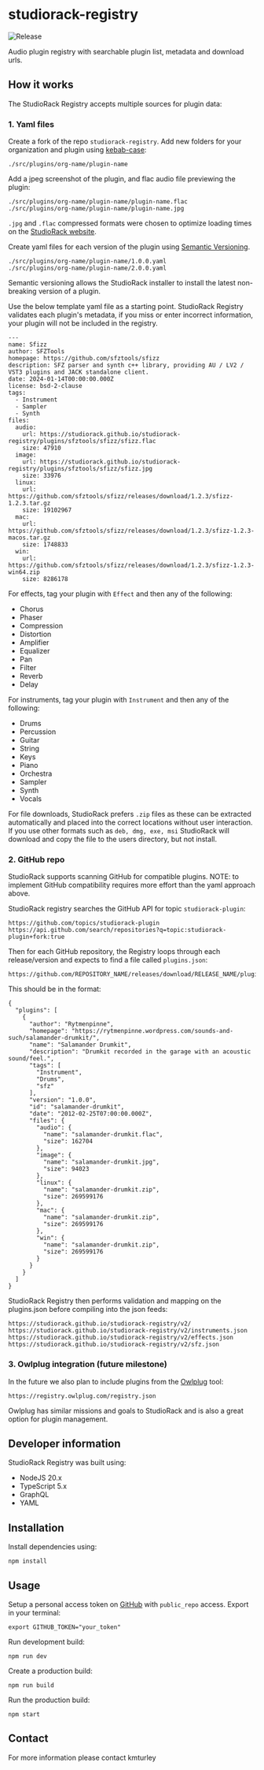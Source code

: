 # studiorack-registry

![Release](https://github.com/studiorack/studiorack-registry/workflows/Release/badge.svg)

Audio plugin registry with searchable plugin list, metadata and download urls.

## How it works

The StudioRack Registry accepts multiple sources for plugin data:

### 1. Yaml files

Create a fork of the repo `studiorack-registry`. Add new folders for your organization and plugin using [kebab-case](https://developer.mozilla.org/en-US/docs/Glossary/Kebab_case):

    ./src/plugins/org-name/plugin-name

Add a jpeg screenshot of the plugin, and flac audio file previewing the plugin:

    ./src/plugins/org-name/plugin-name/plugin-name.flac
    ./src/plugins/org-name/plugin-name/plugin-name.jpg

`.jpg` and `.flac` compressed formats were chosen to optimize loading times on the [StudioRack website](https://studiorack.github.io/studiorack-site/).

Create yaml files for each version of the plugin using [Semantic Versioning](https://semver.org).

    ./src/plugins/org-name/plugin-name/1.0.0.yaml
    ./src/plugins/org-name/plugin-name/2.0.0.yaml

Semantic versioning allows the StudioRack installer to install the latest non-breaking version of a plugin.

Use the below template yaml file as a starting point. StudioRack Registry validates each plugin's metadata,
if you miss or enter incorrect information, your plugin will not be included in the registry.

    ---
    name: Sfizz
    author: SFZTools
    homepage: https://github.com/sfztools/sfizz
    description: SFZ parser and synth c++ library, providing AU / LV2 / VST3 plugins and JACK standalone client.
    date: 2024-01-14T00:00:00.000Z
    license: bsd-2-clause
    tags:
      - Instrument
      - Sampler
      - Synth
    files:
      audio:
        url: https://studiorack.github.io/studiorack-registry/plugins/sfztools/sfizz/sfizz.flac
        size: 47910
      image:
        url: https://studiorack.github.io/studiorack-registry/plugins/sfztools/sfizz/sfizz.jpg
        size: 33976
      linux:
        url: https://github.com/sfztools/sfizz/releases/download/1.2.3/sfizz-1.2.3.tar.gz
        size: 19102967
      mac:
        url: https://github.com/sfztools/sfizz/releases/download/1.2.3/sfizz-1.2.3-macos.tar.gz
        size: 1748833
      win:
        url: https://github.com/sfztools/sfizz/releases/download/1.2.3/sfizz-1.2.3-win64.zip
        size: 8286178

For effects, tag your plugin with `Effect` and then any of the following:

- Chorus
- Phaser
- Compression
- Distortion
- Amplifier
- Equalizer
- Pan
- Filter
- Reverb
- Delay

For instruments, tag your plugin with `Instrument` and then any of the following:

- Drums
- Percussion
- Guitar
- String
- Keys
- Piano
- Orchestra
- Sampler
- Synth
- Vocals

For file downloads, StudioRack prefers `.zip` files as these can be extracted automatically and placed into the correct locations without user interaction.
If you use other formats such as `deb, dmg, exe, msi` StudioRack will download and copy the file to the users directory, but not install.

### 2. GitHub repo

StudioRack supports scanning GitHub for compatible plugins. NOTE: to implement GitHub compatibility requires more effort than the yaml approach above.

StudioRack registry searches the GitHub API for topic `studiorack-plugin`:

    https://github.com/topics/studiorack-plugin
    https://api.github.com/search/repositories?q=topic:studiorack-plugin+fork:true

Then for each GitHub repository, the Registry loops through each release/version and expects to find a file called `plugins.json`:

    https://github.com/REPOSITORY_NAME/releases/download/RELEASE_NAME/plugins.json

This should be in the format:

    {
      "plugins": [
        {
          "author": "Rytmenpinne",
          "homepage": "https://rytmenpinne.wordpress.com/sounds-and-such/salamander-drumkit/",
          "name": "Salamander Drumkit",
          "description": "Drumkit recorded in the garage with an acoustic sound/feel.",
          "tags": [
            "Instrument",
            "Drums",
            "sfz"
          ],
          "version": "1.0.0",
          "id": "salamander-drumkit",
          "date": "2012-02-25T07:00:00.000Z",
          "files": {
            "audio": {
              "name": "salamander-drumkit.flac",
              "size": 162704
            },
            "image": {
              "name": "salamander-drumkit.jpg",
              "size": 94023
            },
            "linux": {
              "name": "salamander-drumkit.zip",
              "size": 269599176
            },
            "mac": {
              "name": "salamander-drumkit.zip",
              "size": 269599176
            },
            "win": {
              "name": "salamander-drumkit.zip",
              "size": 269599176
            }
          }
        }
      ]
    }

StudioRack Registry then performs validation and mapping on the plugins.json before compiling into the json feeds:

    https://studiorack.github.io/studiorack-registry/v2/
    https://studiorack.github.io/studiorack-registry/v2/instruments.json
    https://studiorack.github.io/studiorack-registry/v2/effects.json
    https://studiorack.github.io/studiorack-registry/v2/sfz.json

### 3. Owlplug integration (future milestone)

In the future we also plan to include plugins from the [Owlplug](https://owlplug.com) tool:

    https://registry.owlplug.com/registry.json

Owlplug has similar missions and goals to StudioRack and is also a great option for plugin management.

## Developer information

StudioRack Registry was built using:

- NodeJS 20.x
- TypeScript 5.x
- GraphQL
- YAML

## Installation

Install dependencies using:

    npm install

## Usage

Setup a personal access token on [GitHub](https://github.com/settings/tokens) with `public_repo` access. Export in your terminal:

    export GITHUB_TOKEN="your_token"

Run development build:

    npm run dev

Create a production build:

    npm run build

Run the production build:

    npm start

## Contact

For more information please contact kmturley
